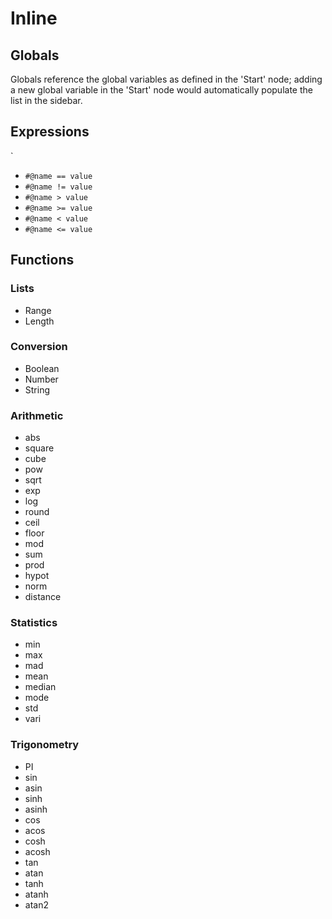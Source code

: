 # Inline

## Globals

Globals reference the global variables as defined in the 'Start' node; adding a new global variable in the 'Start' node would automatically populate the list in the sidebar.

## Expressions
`
* `#@name == value`
* `#@name != value`
* `#@name > value`
* `#@name >= value`
* `#@name < value`
* `#@name <= value`

## Functions

### Lists

* Range
* Length

### Conversion

* Boolean
* Number
* String

### Arithmetic

* abs
* square
* cube
* pow
* sqrt
* exp
* log
* round
* ceil
* floor
* mod
* sum
* prod
* hypot
* norm
* distance

### Statistics

* min
* max
* mad
* mean
* median
* mode
* std
* vari

### Trigonometry

* PI
* sin
* asin
* sinh
* asinh
* cos
* acos
* cosh
* acosh
* tan
* atan
* tanh
* atanh
* atan2